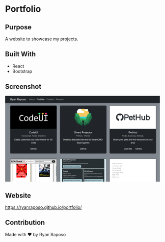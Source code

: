 # Portfolio

## Purpose
A website to showcase my projects.

## Built With
* React
* Bootstrap

## Screenshot

![Portfolio](./public/assets/images/ss-1.png)

## Website
https://ryanraposo.github.io/portfolio/


## Contribution
Made with ❤️ by Ryan Raposo
